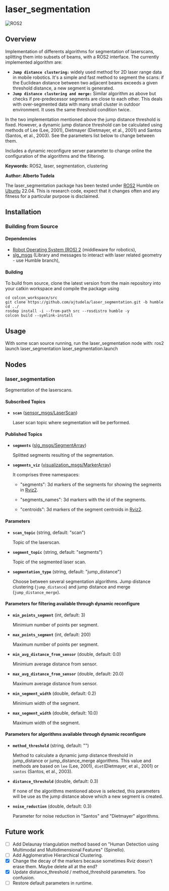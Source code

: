 # laser_segmentation
![ROS2](https://img.shields.io/badge/ros2-humble-blue?logo=ros&logoColor=white)

## Overview

Implementation of differents algorithms for segmentation of laserscans, splitting them into subsets of beams, with a ROS2 interface. The currently implemented algorithm are:

* **`Jump distance clustering:`** widely used method for 2D laser range data in mobile robotics. It's a simple and fast method to segment the scans: if the Euclidean distance between two adjacent beams exceeds a given threshold distance, a new segment is generated.
* **`Jump distance clustering and merge:`** Similar algorithm as above but checks if pre-predecessor segments are close to each other. This deals with over-segmented data with many small cluster in outdoor environment. It uses the same threshold condition twice. 

In the two implementation mentioned above the jump distance threshold is fixed. However, a dynamic jump distance threshold can be calculated using methods of Lee (Lee, 2001), Dietmayer (Dietmayer, et al., 2001) and Santos (Santos, et al., 2003). See the parameters list below to change between them.

Includes a dynamic reconfigure server parameter to change online the configuration of the algorithms and the filtering.

**Keywords:** ROS2, laser, segmentation, clustering

**Author: Alberto Tudela<br />**

The laser_segmentation package has been tested under [ROS2] Humble on [Ubuntu] 22.04. This is research code, expect that it changes often and any fitness for a particular purpose is disclaimed.

## Installation

### Building from Source

#### Dependencies

- [Robot Operating System (ROS) 2](https://docs.ros.org/en/humble/) (middleware for robotics),
- [slg_msgs](https://github.com/ajtudela/slg_msgs) (Library and messages to interact with laser related geometry - use Humble branch),

#### Building

To build from source, clone the latest version from the main repository into your catkin workspace and compile the package using

	cd colcon_workspace/src
	git clone https://github.com/ajtudela/laser_segmentation.git -b humble
	cd ../
	rosdep install -i --from-path src --rosdistro humble -y
	colcon build --symlink-install

## Usage

With some scan source running, run the laser_segmentation node with:
	ros2 launch laser_segmentation laser_segmentation.launch

## Nodes

### laser_segmentation

Segmentation of the laserscans.

#### Subscribed Topics

* **`scan`** ([sensor_msgs/LaserScan])

	Laser scan topic where segmentation will be performed.

#### Published Topics

* **`segments`** ([slg_msgs/SegmentArray])

	Splitted segments resulting of the segmentation.

* **`segments_viz`** ([visualization_msgs/MarkerArray])

	It comprises three namespaces:

	- "segments": 3d markers of the segments for showing the segments in [Rviz2].

	- "segments_names": 3d markers with the id of the segments.

	- "centroids": 3d markers of the segment centroids in [Rviz2].

#### Parameters

* **`scan_topic`** (string, default: "scan")

	Topic of the laserscan.

* **`segment_topic`** (string, default: "segments")

	Topic of the segmented laser scan.

* **`segmentation_type`** (string, default: "jump_distance")

	Choose between several segmentation algorithms. Jump distance clustering (`jump_distance`) and jump distance and merge (`jump_distance_merge`).

#### Parameters for filtering available through dynamic reconfigure

* **`min_points_segment`** (int, default: 3)

	Minimium number of points per segment.

* **`max_points_segment`** (int, default: 200)

	Maximum number of points per segment.

* **`min_avg_distance_from_sensor`** (double, default: 0.0)

	Minimium average distance from sensor.

* **`max_avg_distance_from_sensor`** (double, default: 20.0)

	Maximum average distance from sensor.

* **`min_segment_width`** (double, default: 0.2)

	Minimium width of the segment.

* **`max_segment_width`** (double, default: 10.0)

	Maximum width of the segment.

#### Parameters for algorithms available through dynamic reconfigure

* **`method_threshold`** (string, default: "")

	Method to calculate a dynamic jump distance threshold in jump_distance or jump_distance_merge algorithms. This value and methods are based on `lee` (Lee, 2001), `diet`(Dietmayer, et al., 2001) or `santos` (Santos, et al., 2003).

* **`distance_threshold`** (double, default: 0.3)

	If none of the algorithms mentioned above is selected, this parameters will be use as the jump distance above which a new segment is created.

* **`noise_reduction`** (double, default: 0.3)

	Parameter for noise reduction in "Santos" and "Dietmayer" algorithms.

## Future work
- [ ] Add Delaunay triangulation method based on "Human Detection using Multimodal and Multidimensional Features" (Spinello).
- [ ] Add Agglomerative Hierarchical Clustering.
- [x] Change the decay of the markers because sometimes Rviz doesn't erase them. Maybe delete all at the end?
- [x] Update distance_threshold / method_threshold parameters. Too confusion.
- [ ] Restore default parameters in runtime.

[Ubuntu]: https://ubuntu.com/
[ROS2]: https://docs.ros.org/en/humble/
[Rviz2]: https://github.com/ros2/rviz
[sensor_msgs/LaserScan]: http://docs.ros.org/api/sensor_msgs/html/msg/LaserScan.html
[slg_msgs/SegmentArray]: https://github.com/ajtudela/slg_msgs/blob/-/msg/SegmentArray.msg
[visualization_msgs/MarkerArray]: http://docs.ros.org/api/visualization_msgs/html/msg/MarkerArray.html
